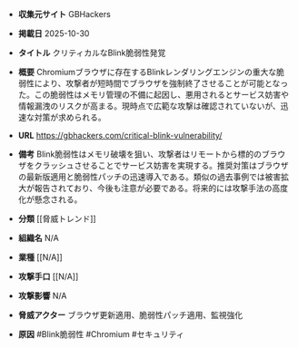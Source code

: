 - **収集元サイト**
GBHackers

- **掲載日**
2025-10-30

- **タイトル**
クリティカルなBlink脆弱性発覚

- **概要**
Chromiumブラウザに存在するBlinkレンダリングエンジンの重大な脆弱性により、攻撃者が短時間でブラウザを強制終了させることが可能となった。この脆弱性はメモリ管理の不備に起因し、悪用されるとサービス妨害や情報漏洩のリスクが高まる。現時点で広範な攻撃は確認されていないが、迅速な対策が求められる。

- **URL**
https://gbhackers.com/critical-blink-vulnerability/

- **備考**
Blink脆弱性はメモリ破壊を狙い、攻撃者はリモートから標的のブラウザをクラッシュさせることでサービス妨害を実現する。推奨対策はブラウザの最新版適用と脆弱性パッチの迅速導入である。類似の過去事例では被害拡大が報告されており、今後も注意が必要である。将来的には攻撃手法の高度化が懸念される。

- **分類**
[[脅威トレンド]]

- **組織名**
N/A

- **業種**
[[N/A]]

- **攻撃手口**
[[N/A]]

- **攻撃影響**
N/A

- **脅威アクター**
ブラウザ更新適用、脆弱性パッチ適用、監視強化

- **原因**
#Blink脆弱性 #Chromium #セキュリティ
